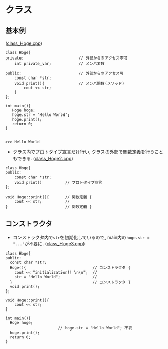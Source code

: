 # クラス

## 基本例
([class_Hoge.cpp](https://github.com/imamura-slab/Hoge/tree/master/cpp/class/src/class_Hoge.cpp))
```
class Hoge{
private:                        // 外部からのアクセス不可
    int private_var;            // メンバ変数
		                
public:                         // 外部からのアクセス可
    const char *str;            
    void print(){               // メンバ関数(メソッド)
        cout << str;
    }   
};

int main(){
   Hoge hoge;
   hoge.str = "Hello World";
   hoge.print();
   return 0;
}


>>> Hello World
```

- クラス内でプロトタイプ宣言だけ行い, クラスの外部で関数定義を行うこともできる. ([class_Hoge2.cpp](https://github.com/imamura-slab/Hoge/tree/master/cpp/class/src/class_Hoge2.cpp))
```
class Hoge{
public:  
    const char *str;
    void print()          // プロトタイプ宣言
};

void Hoge::print(){       // 関数定義 {
    cout << str;          //
}                         // 関数定義 }
```


## コンストラクタ
- コンストラクタ内で`str`を初期化しているので, main内の`hoge.str = "..."`が不要に. ([class_Hoge3.cpp](https://github.com/imamura-slab/Hoge/tree/master/cpp/class/src/class_Hoge3.cpp))
```
class Hoge{
public:
  const char *str;
  Hoge(){                             // コンストラクタ {
    cout << "initialization!! \n\n";  //
    str = "Hello World";              //
  }                                   // コンストラクタ }
  void print();
};

void Hoge::print(){
    cout << str;
}

int main(){
  Hoge hoge;
                       // hoge.str = "Hello World"; 不要
  hoge.print();
  return 0;
}
```


